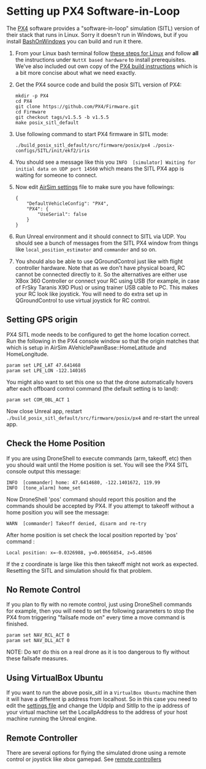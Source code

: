 # Setting up PX4 Software-in-Loop

The [PX4](http://dev.px4.io) software provides a "software-in-loop" simulation (SITL) version of their stack that runs in Linux. Sorry it doesn't run in Windows, but if you install [BashOnWindows](https://msdn.microsoft.com/en-us/commandline/wsl/install_guide)
you can build and run it there.

1. From your Linux bash terminal follow [these steps for Linux](http://dev.px4.io/starting-installing-linux.html) and follow **all** the instructions under `NuttX based hardware` to install prerequisites. We've also included out own copy of the [PX4 build instructions](px4_build.md) which is a bit more concise about what we need exactly.

2. Get the PX4 source code and build the posix SITL version of PX4:
    ```
    mkdir -p PX4
    cd PX4
    git clone https://github.com/PX4/Firmware.git
    cd Firmware
    git checkout tags/v1.5.5 -b v1.5.5
    make posix_sitl_default
    ```
3. Use following command to start PX4 firmware in SITL mode:
    ```
    ./build_posix_sitl_default/src/firmware/posix/px4 ./posix-configs/SITL/init/ekf2/iris
    ```
4. You should see a message like this you `INFO  [simulator] Waiting for initial data on UDP port 14560` which means the SITL PX4 app is waiting for someone to connect.
5. Now edit [AirSim settings](settings.md) file to make sure you have followings:
    ```
    {
        "DefaultVehicleConfig": "PX4",
        "PX4": {
            "UseSerial": false
        }
    }
    ```
6. Run Unreal environment and it should connect to SITL via UDP.  You should see a bunch of messages from the SITL PX4 window from things like `local_position_estimator` and `commander` and so on.
7. You should also be able to use QGroundControl just like with flight controller hardware. Note that as we don't have physical board, RC cannot be connected directly to it. So the alternatives are either use XBox 360 Controller or connect your RC using USB (for example, in case of FrSky Taranis X9D Plus) or using trainer USB cable to PC. This makes your RC look like joystick. You will need to do extra set up in QGroundControl to use virtual joystick for RC control.

## Setting GPS origin

PX4 SITL mode needs to be configured to get the home location correct.  Run the following in the PX4 console window so that the origin matches that which is setup in AirSim AVehiclePawnBase::HomeLatitude and HomeLongitude.

````
param set LPE_LAT 47.641468
param set LPE_LON -122.140165
````

You might also want to set this one so that the drone automatically hovers after each offboard control command (the default setting is to land):

````
param set COM_OBL_ACT 1
````

Now close Unreal app, restart `./build_posix_sitl_default/src/firmware/posix/px4` and re-start the unreal app.  

## Check the Home Position

If you are using DroneShell to execute commands (arm, takeoff, etc) then you should wait until the Home position is set. You will see the PX4 SITL console output this message:

````
INFO  [commander] home: 47.6414680, -122.1401672, 119.99
INFO  [tone_alarm] home_set
````

Now DroneShell 'pos' command should report this position and the commands should be accepted by PX4.  If you attempt to takeoff without a home position you will see the message:

````
WARN  [commander] Takeoff denied, disarm and re-try
````

After home position is set check the local position reported by 'pos' command :

````
Local position: x=-0.0326988, y=0.00656854, z=5.48506
````

If the z coordinate is large like this then takeoff might not work as expected.  Resetting the SITL and simulation should fix that problem.

## No Remote Control

If you plan to fly with no remote control, just using DroneShell commands for example, then you will need to set the following parameters to stop the PX4 from triggering "failsafe mode on" every time a move command is finished.

````
param set NAV_RCL_ACT 0
param set NAV_DLL_ACT 0
````

NOTE: Do `NOT` do this on a real drone as it is too dangerous to fly without these failsafe measures.

## Using VirtualBox Ubuntu

If you want to run the above posix_sitl in a `VirtualBox Ubuntu` machine then it will have a different ip address from localhost. So in this case you need to edit the [settings file](settings.md) and change the UdpIp and SitlIp to the ip address of your virtual machine
set the  LocalIpAddress to the address of your host machine running the Unreal engine. 

## Remote Controller

There are several options for flying the simulated drone using a remote control or joystick like xbox gamepad. See [remote controllers](remote_control.md#RC_Setup_for_PX4)

